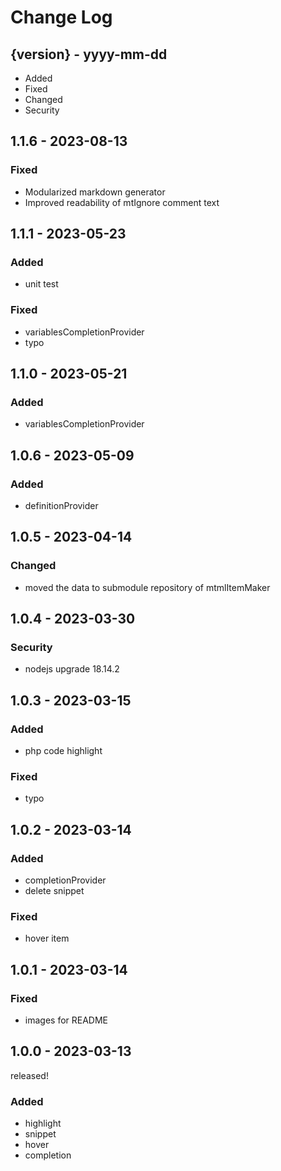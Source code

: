 # Change Log

## {version} - yyyy-mm-dd

- Added
- Fixed
- Changed
- Security

## 1.1.6 - 2023-08-13

### Fixed

- Modularized markdown generator
- Improved readability of mtIgnore comment text

## 1.1.1 - 2023-05-23

### Added

- unit test

### Fixed

- variablesCompletionProvider
- typo

## 1.1.0 - 2023-05-21

### Added

- variablesCompletionProvider

## 1.0.6 - 2023-05-09

### Added

- definitionProvider

## 1.0.5 - 2023-04-14

### Changed

- moved the data to submodule repository of mtmlItemMaker

## 1.0.4 - 2023-03-30

### Security

- nodejs upgrade 18.14.2

## 1.0.3 - 2023-03-15

### Added

- php code highlight

### Fixed

- typo

## 1.0.2 - 2023-03-14

### Added

- completionProvider
- delete snippet

### Fixed

- hover item

## 1.0.1 - 2023-03-14

### Fixed

- images for README

## 1.0.0 - 2023-03-13

released!

### Added

- highlight
- snippet
- hover
- completion
